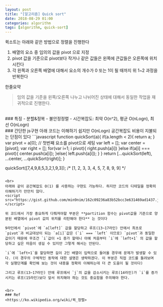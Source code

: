 ```yaml
---
layout: post
title: "[알고리즘] Quick sort"
date: 2018-08-29 01:00
categories: algorithm
tags: [algorithm, quick-sort]
---
```

퀵소트는 아래와 같은 방법으로 정렬을 진행한다
1. 배열의 요소 중 임의의 값을 pivot 으로 지정
1. pivot 값을 기준으로 pivot보다 작거나 같은 값들은 왼쪽에 큰값들은 오른쪽에 위치시킨다
1. 각 왼쪽과 오른쪽 배열에 대해서 요소의 개수가 0 또는 1이 될 때까지 위 1~2 과정을 반복한다

한줄요약
> 임의 값을 기준을 왼쪽/오른쪽 나누고 나뉘어진 상태에 대해서 동일한 작업을 재귀적으로 진행한다.

<br>
### 특징
- 분할&정복
- 불안정정렬
- 시간복잡도: 최악 O(n^2), 평균 O(nLogn), 최선 O(nLogn)

<br>
### 간단한 js구현
아래 코드는 이해하기 쉽지만 O(nLogn) 공간복잡도 비용이 지불되는 단점이 있다
```javascript
function quickSort(a){
    if(a.length < 2){
        return a;
    }
    var pivot = a[0];   // 첫번째 요소를 pivot으로 세팅
    var left = [];
    var center = [pivot];
    var right = [];
    for(var i=1; i<a.length; i++){
        if(a[i] > pivot){
            right.push(a[i])
        }else if(a[i] === pivot){
            center.push(a[i]);
        }else{
            left.push(a[i]);
        }
    }
    return [...quickSort(left), ...center, ...quickSort(right)];
}

quickSort([7,4,9,8,5,3,2,1,9,3]);
/*
[1, 2, 3, 3, 4, 5, 7, 8, 9, 9]
*/
```

<br>
아래와 같이 공간복잡도 O(1) 를 사용하는 구현도 가능하다. 하지만 코드의 디테일을 정확히 이해하기가 만만치 않다.
<script src="https://gist.github.com/min9nim/162c09236a83b52bcc3e631469ad1437.js"></script>

위 코드에서 가장 중요하게 다뤄져야할 부분은 **partition 함수는 pivot값을 기준으로 양분된 배열에서 pivot 값의 위치를 리턴해야 한다** 는 것이다

9라인에서 `pivot`에 `a[left]` 값을 할당하고 루프(13~17라인) 안에서 최초로 `pivot`과 비교대상이 되는 `a[i]`값은 (`i` === `left` 이므로) `pivot`과 동일한 값이기 때문에 무조건 `i`값이 +1 증가 할테니 아예 처음부터 `i`에 `left+1` 의 값을 할당하고 싶은 마음이 생길 수 있지만 그렇게 해서는 안된다.

`i`에 `left+1`을 할당하면 길이 2인 배열이 입력으로 들어올 경우에 문제가 발생할 수 있다. (이 경우의 구체적인 동작에 대한 설명은 생략하겠다. 이 부분은 직접 코드를 돌려보며 각 실행단계를 확인해 보는 것이 내용을 정확히 이해하는데 더 큰 도움이 될 것이다)

그리고 루프(13~17라인) 안에 루프에서 `j`의 값을 감소시키는 루프(14라인)가 `i`를 증가시키는 루프(15라인)보다 앞서 위치해야 하는 것도 중요함을 주의해야 한다.


<br>
### Ref
<https://ko.wikipedia.org/wiki/퀵_정렬>
